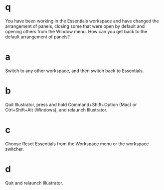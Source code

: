 # q
You have been working in the Essentials workspace and have changed the arrangement of panels, closing some that were open by default and opening others from the Window menu. How can you get back to the default arrangement of panels?
# a
Switch to any other workspace, and then switch back to Essentials.
# b
Quit Illustrator, press and hold Command+Shift+Option (Mac) or Ctrl+Shift+Alt (Windows), and relaunch Illustrator.
# c
Choose Reset Essentials from the Workspace menu or the workspace switcher.
# d
Quit and relaunch Illustrator.